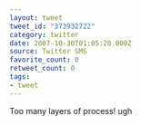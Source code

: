 ```yaml
---
layout: tweet
tweet_id: "373932722"
category: twitter
date: 2007-10-30T01:05:20.000Z
source: Twitter SMS
favorite_count: 0
retweet_count: 0
tags:
- tweet
---
```


Too many layers of process! ugh
